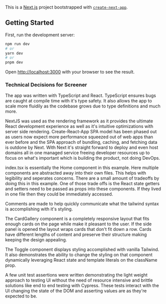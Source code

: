 This is a [Next.js](https://nextjs.org/) project bootstrapped with [`create-next-app`](https://github.com/vercel/next.js/tree/canary/packages/create-next-app).

## Getting Started

First, run the development server:

```bash
npm run dev
# or
yarn dev
# or
pnpm dev
```

Open [http://localhost:3000](http://localhost:3000) with your browser to see the result.

### Technical Decisions for Screener

The app was written with TypeScript and React. TypeScript ensures bugs are caught at compile time with it's type safety. It also allows the app to scale more fluidily as the codebase grows due to type definitions and much more.

NextJS was used as the rendering framework as it provides the ultimate React development experience as well as it's intuitive optimizations with server side rendering. Create-React-App SPA model has been phased out as users now expect more performance squeezed out of web apps than ever before and the SPA approach of bundling, caching, and fetching data is outdone by Next. With Next it's straight forward to deploy and even host domains all in one managed service freeing developer resources up to focus on what's important which is building the product, not doing DevOps.

index.tsx is essentially the Home component in this example. Here multiple components are abstracted away into their own files. This helps with legibility and seperates concerns. There are a small amount of tradeoffs by doing this in this example. One of those trade offs is the React state getters and setters need to be passed as props into these components. If they lived in one file then they could be immediately accessed.

Comments are made to help quickly communicate what the tailwind syntax is accomplishing with it's styling.

The CardGallery component is a completely responsive layout that fits enough cards on the page while make it pleasant to the user. If the side panel is opened the layout wraps cards that don't fit down a row. Cards have different lengths of content and preserve their structure making keeping the design appealing.

The Toggle component displays styling accomplished with vanilla Tailwind. It also demonstrates the ability to change the styling on that component dynamically leveraging React state and template literals on the className prop.

A few unit test assertions were written demonstrating the light weight approach to testing UI without the need of resource intensive and brittle solutions like end to end testing with Cypress. These tests interact with the UI changing the state of the DOM and asserting values are as they're expected to be.
